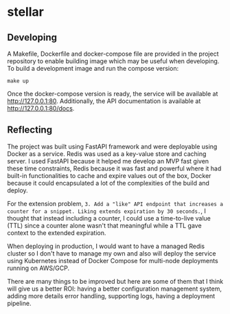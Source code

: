 # stellar

## Developing

A Makefile, Dockerfile and docker-compose file are provided in the project repository to enable building image which may be useful when developing. To build a development image and run the compose version:
```
make up
```

Once the docker-compose version is ready, the service will be available at <http://127.0.0.1:80>. Additionally, the API documentation is available at <http://127.0.0.1:80/docs>.


## Reflecting

The project was built using FastAPI framework and were deployable using Docker as a service. Redis was used as a key-value store and caching server. I used FastAPI because it helped me develop an MVP fast given these time constraints, Redis because it was fast and powerful where it had built-in functionalities to cache and expire values out of the box, Docker because it could encapsulated a lot of the complexities of the build and deploy.

For the extension problem, `3. Add a "like" API endpoint that increases a counter for a snippet. Liking extends expiration by 30 seconds.`, I thought that instead including a counter, I could use a time-to-live value (TTL) since a counter alone wasn't that meaningful while a TTL gave context to the extended expiration.

When deploying in production, I would want to have a managed Redis cluster so I don't have to manage my own and also will deploy the service using Kubernetes instead of Docker Compose for multi-node deployments running on AWS/GCP.

There are many things to be improved but here are some of them that I think will give us a better ROI: having a better configuration management system, adding more details error handling, supporting logs, having a deployment pipeline.
